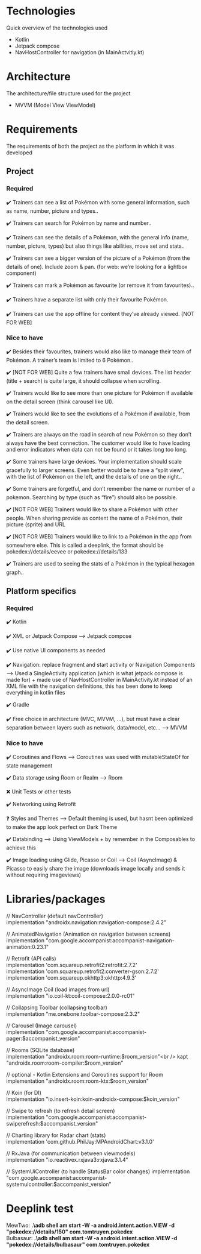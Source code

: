 # Technologies

Quick overview of the technologies used

- Kotlin
- Jetpack compose
- NavHostController for navigation (in MainActvitiy.kt)

# Architecture

The architecture/file structure used for the project

- MVVM (Model View ViewModel)

# Requirements

The requirements of both the project as the platform in which it was developed

## Project

### Required

✔️ Trainers can see a list of Pokémon with some general information, such as name, number, picture and types..

✔️ Trainers can search for Pokémon by name and number..

✔️ Trainers can see the details of a Pokémon, with the general info (name, number, picture, types) but also things like abilities, move set and stats..

✔️ Trainers can see a bigger version of the picture of a Pokémon (from the details of one). Include zoom & pan. (for web: we’re looking for a lightbox component)

✔️ Trainers can mark a Pokémon as favourite (or remove it from favourites)..

✔️ Trainers have a separate list with only their favourite Pokémon.

✔️ Trainers can use the app offline for content they’ve already viewed. [NOT FOR WEB]

### Nice to have

✔️ Besides their favourites, trainers would also like to manage their team of Pokémon. A trainer’s team is limited to 6 Pokémon..

✔️ [NOT FOR WEB] Quite a few trainers have small devices. The list header (title + search) is quite large, it should collapse when scrolling.

✔️ Trainers would like to see more than one picture for Pokémon if available on the detail screen (think carousel like UI).

✔️ Trainers would like to see the evolutions of a Pokémon if available, from the detail screen.

✔️ Trainers are always on the road in search of new Pokémon so they don’t always have the best connection. The customer would like to have loading and error indicators when data can not be found or it takes long too long.

✔️ Some trainers have large devices. Your implementation should scale gracefully to larger screens. Even better would be to have a “split view”, with the list of Pokémon on the left, and the details of one on the right..

✔️ Some trainers are forgetful, and don’t remember the name or number of a pokemon. Searching by type (such as “fire”) should also be possible.

✔️ [NOT FOR WEB] Trainers would like to share a Pokémon with other people. When sharing provide as content the name of a Pokémon, their picture (sprite) and URL

✔️ [NOT FOR WEB] Trainers would like to link to a Pokémon in the app from somewhere else. This is called a deeplink, the format should be pokedex://details/eevee or pokedex://details/133

✔️ Trainers are used to seeing the stats of a Pokémon in the typical hexagon graph..<br />

## Platform specifics

### Required

✔️ Kotlin

✔️ XML or Jetpack Compose --> Jetpack compose

✔️ Use native UI components as needed

✔️ Navigation: replace fragment and start activity or Navigation Components --> Used a SingleActivity application (which is what jetpack compose is made for) + made use of NavHostController in MainActivity.kt instead of an XML file with the navigation definitions, this has been done to keep everything in kotlin files

✔️ Gradle

✔️ Free choice in architecture (MVC, MVVM, …), but must have a clear separation between layers such as network, data/model, etc… --> MVVM

### Nice to have

✔️ Coroutines and Flows --> Coroutines was used with mutableStateOf for state management

✔️ Data storage using Room or Realm --> Room

❌ Unit Tests or other tests

✔️ Networking using Retrofit

❓ Styles and Themes --> Default theming is used, but hasnt been optimized to make the app look perfect on Dark Theme

✔️ Databinding --> Using ViewModels + by remember in the Composables to achieve this

✔️ Image loading using Glide, Picasso or Coil --> Coil (AsyncImage) & Picasso to easily share the image (downloads image locally and sends it without requiring imageviews)

# Libraries/packages

// NavController (default navController)<br /> implementation "androidx.navigation:navigation-compose:2.4.2"<br />

// AnimatedNavigation (Animation on navigation between screens)<br /> implementation "com.google.accompanist:accompanist-navigation-animation:0.23.1"<br />

// Retrofit (API calls)<br /> implementation 'com.squareup.retrofit2:retrofit:2.7.2'<br /> implementation 'com.squareup.retrofit2:converter-gson:2.7.2'<br /> implementation 'com.squareup.okhttp3:okhttp:4.9.3'<br />

// AsyncImage Coil (load images from url)<br /> implementation "io.coil-kt:coil-compose:2.0.0-rc01"<br />

// Collapsing Toolbar (collapsing toolbar)<br /> implementation "me.onebone:toolbar-compose:2.3.2"<br />

// Carousel (Image carousel)<br /> implementation "com.google.accompanist:accompanist-pager:$accompanist_version"<br />

// Rooms (SQLite database)<br /> implementation "androidx.room:room-runtime:$room_version"<br />
kapt "androidx.room:room-compiler:$room_version"<br />

// optional - Kotlin Extensions and Coroutines support for Room<br /> implementation "androidx.room:room-ktx:$room_version"<br />

// Koin (for DI)<br /> implementation "io.insert-koin:koin-androidx-compose:$koin_version"<br />

// Swipe to refresh (to refresh detail screen)<br /> implementation "com.google.accompanist:accompanist-swiperefresh:$accompanist_version"<br />

// Charting library for Radar chart (stats)<br /> implementation 'com.github.PhilJay:MPAndroidChart:v3.1.0'<br />

// RxJava (for communication between viewmodels)<br /> implementation "io.reactivex.rxjava3:rxjava:3.1.4"<br />

// SystemUiController (to handle StatusBar color changes) implementation "com.google.accompanist:accompanist-systemuicontroller:$accompanist_version"

# Deeplink test<br />

MewTwo: **.\adb shell am start -W -a android.intent.action.VIEW -d "pokedex://details/150" com.tomtruyen.pokedex** <br /> Bulbasaur: **.\adb shell am start -W -a android.intent.action.VIEW -d "pokedex://details/bulbasaur" com.tomtruyen.pokedex**<br />
